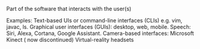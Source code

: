 Part of the software that interacts with the user(s)

Examples:
	Text-based UIs or command-line interfaces (CLIs) e.g. vim, javac, ls.
	Graphical user interfaces (GUIs): desktop, web, mobile.
	Speech: Siri, Alexa, Cortana, Google Assistant.
	Camera-based interfaces: Microsoft Kinect ( now discontinued)
	Virtual-reality headsets